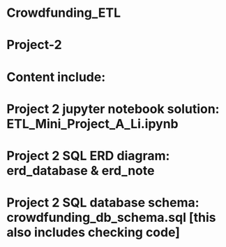 # Crowdfunding_ETL
# Project-2

#                                        Content include:

# Project 2 jupyter notebook solution: ETL_Mini_Project_A_Li.ipynb

# Project 2 SQL ERD diagram: erd_database & erd_note

# Project 2 SQL database schema: crowdfunding_db_schema.sql [this also includes checking code]